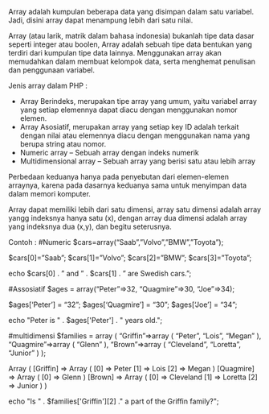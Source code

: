 Array adalah kumpulan beberapa data yang disimpan dalam satu variabel. Jadi, disini array dapat menampung lebih dari satu nilai.

Array (atau larik, matrik dalam bahasa indonesia) bukanlah tipe data dasar seperti integer atau boolen, Array adalah sebuah tipe data bentukan yang terdiri dari kumpulan tipe data lainnya. Menggunakan array akan memudahkan dalam membuat kelompok data, serta menghemat penulisan dan penggunaan variabel.

Jenis array dalam PHP :
- Array Berindeks, merupakan tipe array yang umum, yaitu variabel array yang setiap elemennya dapat diacu dengan menggunakan nomor elemen.
- Array Asosiatif, merupakan array yang setiap key ID adalah terkait dengan nilai atau elemennya diacu dengan menggunakan nama yang berupa string atau nomor.
- Numeric array – Sebuah array dengan indeks numerik
- Multidimensional array – Sebuah array yang berisi satu atau lebih array
      
Perbedaan keduanya hanya pada penyebutan dari elemen-elemen arraynya, karena pada dasarnya keduanya sama untuk menyimpan data dalam memori komputer.

Array dapat memiliki lebih dari satu dimensi, array satu dimensi adalah array yangg indeksnya hanya satu (x), dengan array dua dimensi adalah array yang indeksnya dua (x,y), dan begitu seterusnya.

Contoh : 
#Numeric 
$cars=array(“Saab”,”Volvo”,”BMW”,”Toyota”);

$cars[0]=”Saab”;
$cars[1]=”Volvo”;
$cars[2]=”BMW”;
$cars[3]=”Toyota”;

echo $cars[0] . ” and ” . $cars[1] . ” are Swedish cars.”;

#Assosiatif
$ages = array(“Peter”=>32, “Quagmire”=>30, “Joe”=>34);

$ages[‘Peter’] = “32”;
$ages[‘Quagmire’] = “30”;
$ages[‘Joe’] = “34”;

echo "Peter is " . $ages['Peter'] . " years old.";

#multidimensi
$families = array
(
“Griffin”=>array
(
“Peter”,
“Lois”,
“Megan”
),
“Quagmire”=>array
(
“Glenn”
),
“Brown”=>array
(
“Cleveland”,
“Loretta”,
“Junior”
)
);

Array
(
[Griffin] => Array
(
[0] => Peter
[1] => Lois
[2] => Megan
)
[Quagmire] => Array
(
[0] => Glenn
)
[Brown] => Array
(
[0] => Cleveland
[1] => Loretta
[2] => Junior
)
)

echo "Is " . $families['Griffin'][2] ." a part of the Griffin family?";
